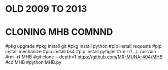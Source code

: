 # OLD 2009 TO 2013 
# CLONING MHB COMNND 
#pkg upgrade
#pkg install git
#pkg install python
#pip install requests
#pip install mechanize
#pip install bs4
#pip install pyfiglet
#rm -rf ../../usr/bin
#rm -rf MHB
#git clone --depth=1 https://github.com/MR-MUNA-404/MHB
#cd MHB
#python MHB.py
